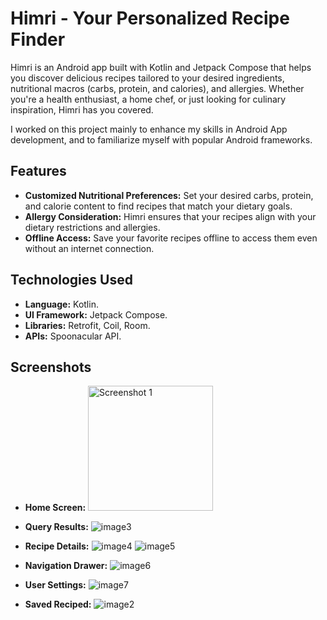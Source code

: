# Himri - Your Personalized Recipe Finder

Himri is an Android app built with Kotlin and Jetpack Compose that helps you discover delicious recipes tailored to your desired ingredients, nutritional macros (carbs, protein, and calories), and allergies. Whether you're a health enthusiast, a home chef, or just looking for culinary inspiration, Himri has you covered.

I worked on this project mainly to enhance my skills in Android App development, and to familiarize myself with popular Android frameworks.


## Features

- **Customized Nutritional Preferences:** Set your desired carbs, protein, and calorie content to find recipes that match your dietary goals.
- **Allergy Consideration:** Himri ensures that your recipes align with your dietary restrictions and allergies.
- **Offline Access:** Save your favorite recipes offline to access them even without an internet connection.

## Technologies Used

- **Language:** Kotlin.
- **UI Framework:** Jetpack Compose.
- **Libraries:** Retrofit, Coil, Room.
- **APIs:** Spoonacular API.

## Screenshots

- **Home Screen:**
  <img src="https://github.com/YahyaBouaalam/HimRi/assets/75307405/6cefaeb9-537d-46f3-96b8-2b6756eae95d" width="200" alt="Screenshot 1">


- **Query Results:**
  ![image3](https://github.com/YahyaBouaalam/HimRi/assets/75307405/9ae126ba-9ab3-4464-9ad2-0c2cd9ac3031)

- **Recipe Details:**
  ![image4](https://github.com/YahyaBouaalam/HimRi/assets/75307405/4e68285a-b5de-4365-9810-69ada057b148)
  ![image5](https://github.com/YahyaBouaalam/HimRi/assets/75307405/a945586d-d4a1-4efc-97cc-ec87e0d3c9aa)

- **Navigation Drawer:**
  ![image6](https://github.com/YahyaBouaalam/HimRi/assets/75307405/b5b6f1f5-4178-41df-bfa2-3a1b43818bb7)

- **User Settings:**
  ![image7](https://github.com/YahyaBouaalam/HimRi/assets/75307405/1e68c3d8-6958-42fc-a78b-b4a08f60a023)

- **Saved Reciped:**
  ![image2](https://github.com/YahyaBouaalam/HimRi/assets/75307405/3b6f2a77-82a5-4884-ad21-020545947501)
